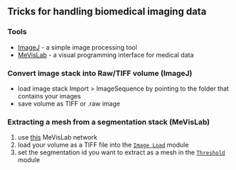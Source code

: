 ## Tricks for handling biomedical imaging data

### Tools
* [ImageJ](https://imagej.nih.gov/ij/) - a simple image processing tool
* [MeVisLab](https://www.mevislab.de/download) - a visual programming interface for medical data

### Convert image stack into Raw/TIFF volume (ImageJ)
* load image stack Import > ImageSequence by pointing to the folder that contains your images
* save volume as TIFF or .raw image
### Extracting a mesh from a segmentation stack (MeVisLab)
1. use [this](https://github.com/jakobtroidl/connectomics-hacks/blob/main/seg-stack-to-mesh.mlab) MeVisLab network
2. load your volume as a TIFF file into the [`Image Load`](https://mevislabdownloads.mevis.de/docs/current/MeVisLab/Standard/Documentation/Publish/ModuleReference/ImageLoad.html) module
3. set the segmentation id you want to extract as a mesh in the [`Threshold`](https://mevislabdownloads.mevis.de/docs/current/MeVisLab/Standard/Documentation/Publish/ModuleReference/Threshold.html) module
